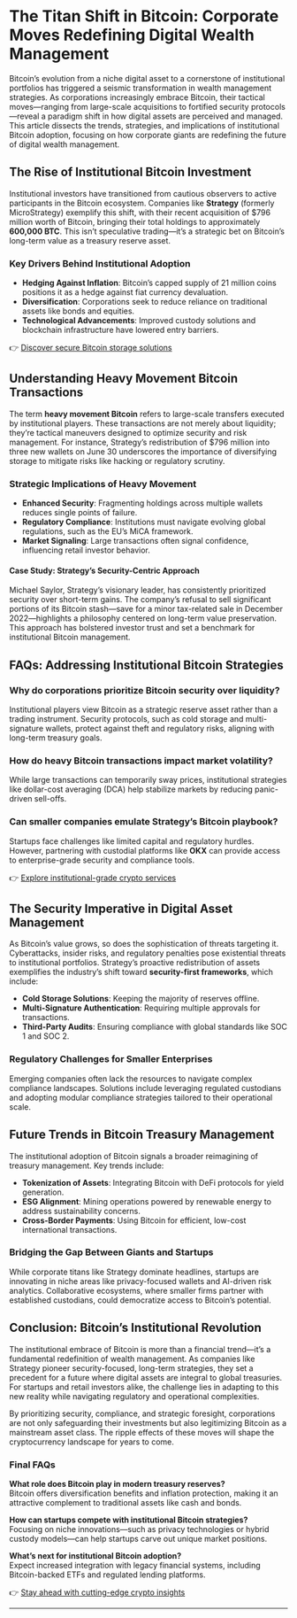 # The Titan Shift in Bitcoin: Corporate Moves Redefining Digital Wealth Management  

Bitcoin’s evolution from a niche digital asset to a cornerstone of institutional portfolios has triggered a seismic transformation in wealth management strategies. As corporations increasingly embrace Bitcoin, their tactical moves—ranging from large-scale acquisitions to fortified security protocols—reveal a paradigm shift in how digital assets are perceived and managed. This article dissects the trends, strategies, and implications of institutional Bitcoin adoption, focusing on how corporate giants are redefining the future of digital wealth management.  

## The Rise of Institutional Bitcoin Investment  

Institutional investors have transitioned from cautious observers to active participants in the Bitcoin ecosystem. Companies like **Strategy** (formerly MicroStrategy) exemplify this shift, with their recent acquisition of $796 million worth of Bitcoin, bringing their total holdings to approximately **600,000 BTC**. This isn’t speculative trading—it’s a strategic bet on Bitcoin’s long-term value as a treasury reserve asset.  

### Key Drivers Behind Institutional Adoption  
- **Hedging Against Inflation**: Bitcoin’s capped supply of 21 million coins positions it as a hedge against fiat currency devaluation.  
- **Diversification**: Corporations seek to reduce reliance on traditional assets like bonds and equities.  
- **Technological Advancements**: Improved custody solutions and blockchain infrastructure have lowered entry barriers.  

👉 [Discover secure Bitcoin storage solutions](https://bit.ly/okx-bonus)  

## Understanding Heavy Movement Bitcoin Transactions  

The term **heavy movement Bitcoin** refers to large-scale transfers executed by institutional players. These transactions are not merely about liquidity; they’re tactical maneuvers designed to optimize security and risk management. For instance, Strategy’s redistribution of $796 million into three new wallets on June 30 underscores the importance of diversifying storage to mitigate risks like hacking or regulatory scrutiny.  

### Strategic Implications of Heavy Movement  
- **Enhanced Security**: Fragmenting holdings across multiple wallets reduces single points of failure.  
- **Regulatory Compliance**: Institutions must navigate evolving global regulations, such as the EU’s MiCA framework.  
- **Market Signaling**: Large transactions often signal confidence, influencing retail investor behavior.  

#### Case Study: Strategy’s Security-Centric Approach  
Michael Saylor, Strategy’s visionary leader, has consistently prioritized security over short-term gains. The company’s refusal to sell significant portions of its Bitcoin stash—save for a minor tax-related sale in December 2022—highlights a philosophy centered on long-term value preservation. This approach has bolstered investor trust and set a benchmark for institutional Bitcoin management.  

## FAQs: Addressing Institutional Bitcoin Strategies  

### Why do corporations prioritize Bitcoin security over liquidity?  
Institutional players view Bitcoin as a strategic reserve asset rather than a trading instrument. Security protocols, such as cold storage and multi-signature wallets, protect against theft and regulatory risks, aligning with long-term treasury goals.  

### How do heavy Bitcoin transactions impact market volatility?  
While large transactions can temporarily sway prices, institutional strategies like dollar-cost averaging (DCA) help stabilize markets by reducing panic-driven sell-offs.  

### Can smaller companies emulate Strategy’s Bitcoin playbook?  
Startups face challenges like limited capital and regulatory hurdles. However, partnering with custodial platforms like **OKX** can provide access to enterprise-grade security and compliance tools.  

👉 [Explore institutional-grade crypto services](https://bit.ly/okx-bonus)  

## The Security Imperative in Digital Asset Management  

As Bitcoin’s value grows, so does the sophistication of threats targeting it. Cyberattacks, insider risks, and regulatory penalties pose existential threats to institutional portfolios. Strategy’s proactive redistribution of assets exemplifies the industry’s shift toward **security-first frameworks**, which include:  
- **Cold Storage Solutions**: Keeping the majority of reserves offline.  
- **Multi-Signature Authentication**: Requiring multiple approvals for transactions.  
- **Third-Party Audits**: Ensuring compliance with global standards like SOC 1 and SOC 2.  

### Regulatory Challenges for Smaller Enterprises  
Emerging companies often lack the resources to navigate complex compliance landscapes. Solutions include leveraging regulated custodians and adopting modular compliance strategies tailored to their operational scale.  

## Future Trends in Bitcoin Treasury Management  

The institutional adoption of Bitcoin signals a broader reimagining of treasury management. Key trends include:  
- **Tokenization of Assets**: Integrating Bitcoin with DeFi protocols for yield generation.  
- **ESG Alignment**: Mining operations powered by renewable energy to address sustainability concerns.  
- **Cross-Border Payments**: Using Bitcoin for efficient, low-cost international transactions.  

### Bridging the Gap Between Giants and Startups  
While corporate titans like Strategy dominate headlines, startups are innovating in niche areas like privacy-focused wallets and AI-driven risk analytics. Collaborative ecosystems, where smaller firms partner with established custodians, could democratize access to Bitcoin’s potential.  

## Conclusion: Bitcoin’s Institutional Revolution  

The institutional embrace of Bitcoin is more than a financial trend—it’s a fundamental redefinition of wealth management. As companies like Strategy pioneer security-focused, long-term strategies, they set a precedent for a future where digital assets are integral to global treasuries. For startups and retail investors alike, the challenge lies in adapting to this new reality while navigating regulatory and operational complexities.  

By prioritizing security, compliance, and strategic foresight, corporations are not only safeguarding their investments but also legitimizing Bitcoin as a mainstream asset class. The ripple effects of these moves will shape the cryptocurrency landscape for years to come.  

### Final FAQs  

**What role does Bitcoin play in modern treasury reserves?**  
Bitcoin offers diversification benefits and inflation protection, making it an attractive complement to traditional assets like cash and bonds.  

**How can startups compete with institutional Bitcoin strategies?**  
Focusing on niche innovations—such as privacy technologies or hybrid custody models—can help startups carve out unique market positions.  

**What’s next for institutional Bitcoin adoption?**  
Expect increased integration with legacy financial systems, including Bitcoin-backed ETFs and regulated lending platforms.  

👉 [Stay ahead with cutting-edge crypto insights](https://bit.ly/okx-bonus)  

---  